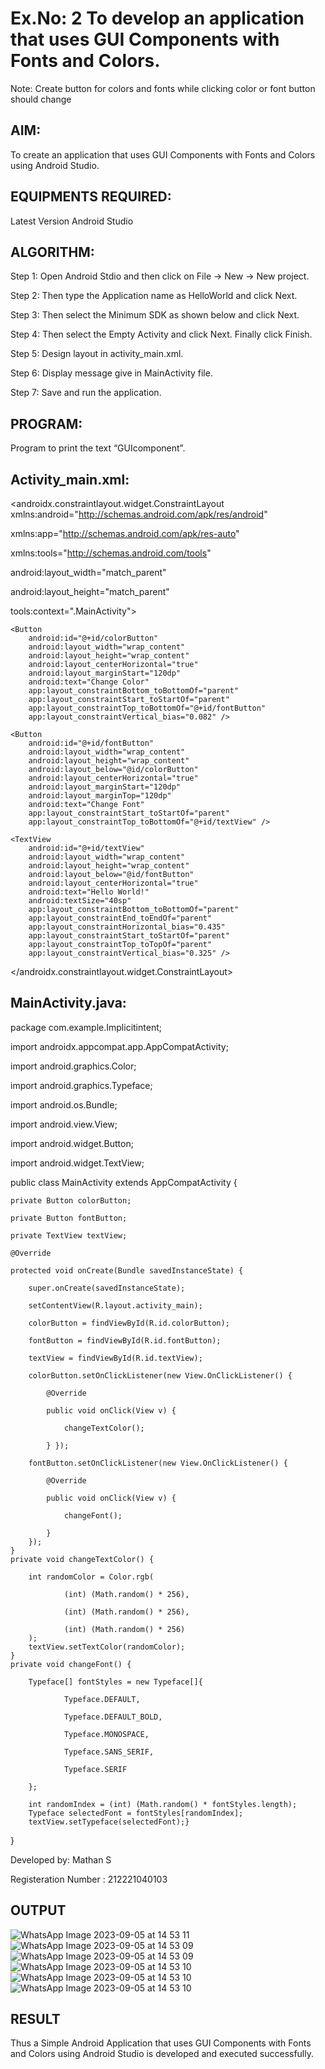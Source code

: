 # Ex.No: 2 To develop an application that uses GUI Components with Fonts and Colors. 
Note: Create button for colors and fonts while clicking color or font button should change 


## AIM:

To create an application that uses GUI Components with Fonts and Colors using Android Studio.

## EQUIPMENTS REQUIRED:

Latest Version Android Studio

## ALGORITHM:

Step 1: Open Android Stdio and then click on File -> New -> New project.

Step 2: Then type the Application name as HelloWorld and click Next.

Step 3: Then select the Minimum SDK as shown below and click Next.

Step 4: Then select the Empty Activity and click Next. Finally click Finish.

Step 5: Design layout in activity_main.xml.

Step 6: Display message give in MainActivity file.

Step 7: Save and run the application.

## PROGRAM:
Program to print the text “GUIcomponent”.
## Activity_main.xml:
<?xml version="1.0" encoding="utf-8"?>

<androidx.constraintlayout.widget.ConstraintLayout xmlns:android="http://schemas.android.com/apk/res/android"

xmlns:app="http://schemas.android.com/apk/res-auto"                                                                                     

xmlns:tools="http://schemas.android.com/tools"    

android:layout_width="match_parent"

android:layout_height="match_parent"    

tools:context=".MainActivity">
    

    <Button   
        android:id="@+id/colorButton"
        android:layout_width="wrap_content"
        android:layout_height="wrap_content"
        android:layout_centerHorizontal="true"
        android:layout_marginStart="120dp"
        android:text="Change Color"
        app:layout_constraintBottom_toBottomOf="parent"
        app:layout_constraintStart_toStartOf="parent"
        app:layout_constraintTop_toBottomOf="@+id/fontButton"
        app:layout_constraintVertical_bias="0.082" />

    <Button
        android:id="@+id/fontButton"
        android:layout_width="wrap_content"
        android:layout_height="wrap_content"
        android:layout_below="@id/colorButton"
        android:layout_centerHorizontal="true"
        android:layout_marginStart="120dp"
        android:layout_marginTop="120dp"
        android:text="Change Font"
        app:layout_constraintStart_toStartOf="parent"
        app:layout_constraintTop_toBottomOf="@+id/textView" />

    <TextView
        android:id="@+id/textView"
        android:layout_width="wrap_content"
        android:layout_height="wrap_content"
        android:layout_below="@id/fontButton"
        android:layout_centerHorizontal="true"
        android:text="Hello World!"
        android:textSize="40sp"
        app:layout_constraintBottom_toBottomOf="parent"
        app:layout_constraintEnd_toEndOf="parent"
        app:layout_constraintHorizontal_bias="0.435"
        app:layout_constraintStart_toStartOf="parent"
        app:layout_constraintTop_toTopOf="parent"
        app:layout_constraintVertical_bias="0.325" />

</androidx.constraintlayout.widget.ConstraintLayout>

## MainActivity.java:
package com.example.Implicitintent;

import androidx.appcompat.app.AppCompatActivity;

import android.graphics.Color;

import android.graphics.Typeface;

import android.os.Bundle;

import android.view.View;

import android.widget.Button;

import android.widget.TextView;

public class MainActivity extends AppCompatActivity {

    private Button colorButton;
    
    private Button fontButton;
    
    private TextView textView;
    
    @Override
    
    protected void onCreate(Bundle savedInstanceState) {
    
        super.onCreate(savedInstanceState);
        
        setContentView(R.layout.activity_main);
        
        colorButton = findViewById(R.id.colorButton);
        
        fontButton = findViewById(R.id.fontButton);
        
        textView = findViewById(R.id.textView);
        
        colorButton.setOnClickListener(new View.OnClickListener() {
        
            @Override
            
            public void onClick(View v) {
            
                changeTextColor();
                
            } });

        fontButton.setOnClickListener(new View.OnClickListener() {
        
            @Override
            
            public void onClick(View v) {
            
                changeFont();
                
            }
        });
    }
    private void changeTextColor() {
    
        int randomColor = Color.rgb(
        
                (int) (Math.random() * 256),
                
                (int) (Math.random() * 256),
                
                (int) (Math.random() * 256)
        );
        textView.setTextColor(randomColor);
    }
    private void changeFont() {
    
        Typeface[] fontStyles = new Typeface[]{
        
                Typeface.DEFAULT,
                
                Typeface.DEFAULT_BOLD,
                
                Typeface.MONOSPACE,
                
                Typeface.SANS_SERIF,
                
                Typeface.SERIF
                
        };

        int randomIndex = (int) (Math.random() * fontStyles.length);
        Typeface selectedFont = fontStyles[randomIndex];
        textView.setTypeface(selectedFont);}
   }


Developed by: Mathan S

Registeration Number : 212221040103

## OUTPUT

![WhatsApp Image 2023-09-05 at 14 53 11](https://github.com/ThiruThanikaiarasu/Mobile-Application-Development/assets/126568917/0e2355e4-8190-45a0-9d30-8e691e576580)
![WhatsApp Image 2023-09-05 at 14 53 09](https://github.com/ThiruThanikaiarasu/Mobile-Application-Development/assets/126568917/1bc4d26b-7676-4ba4-ba38-3de382123b66)
![WhatsApp Image 2023-09-05 at 14 53 09](https://github.com/ThiruThanikaiarasu/Mobile-Application-Development/assets/126568917/4f5f5ac0-46ea-4fd5-8603-2ea4b87a71d1)
![WhatsApp Image 2023-09-05 at 14 53 10](https://github.com/ThiruThanikaiarasu/Mobile-Application-Development/assets/126568917/acda0ba9-46b4-43c7-8d02-26975084b174)
![WhatsApp Image 2023-09-05 at 14 53 10](https://github.com/ThiruThanikaiarasu/Mobile-Application-Development/assets/126568917/2494ec43-f2fe-44b5-8ce8-a6c66d27a296)
![WhatsApp Image 2023-09-05 at 14 53 10](https://github.com/ThiruThanikaiarasu/Mobile-Application-Development/assets/126568917/abed0926-7329-4f4e-a607-b59ffee7a220)



## RESULT
Thus a Simple Android Application that uses GUI Components with Fonts and Colors using Android Studio is developed and executed successfully.
